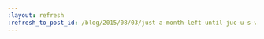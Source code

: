```yaml
---
:layout: refresh
:refresh_to_post_id: /blog/2015/08/03/just-a-month-left-until-juc-u-s-west
---
```

